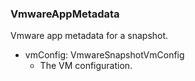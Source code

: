 ### VmwareAppMetadata
Vmware app metadata for a snapshot.

- vmConfig: VmwareSnapshotVmConfig
  - The VM configuration.
